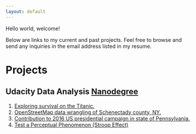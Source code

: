 ```yaml
---
layout: default
---
```


Hello world, welcome!

Below are links to my current and past projects.
Feel free to browse and send any inquiries in the email address listed in my resume.

# [](#header-1)Projects
## [](#header-4)Udacity Data Analysis [Nanodegree](https://www.udacity.com/course/data-analyst-nanodegree--nd002)
1. [Exploring survival on the Titanic.](Udacity-DAND-Projects\Exploring_Survival_on_the_Titanic.html)
2. [OpenStreetMap data wrangling of Schenectady county, NY.](Udacity-DAND-Projects\OpenStreetMap_Data_Wrangling.html)
3. [Contribution to 2016 US presidential campaign in state of Pennsylvania.](Udacity-DAND-Projects\Presidential_Campaign_2016_PA.html)
4. [Test a Perceptual Phenomenon (Stroop Effect)](Udacity-DAND-Projects\Test_a_Perceptual_Phenomenon.html)


